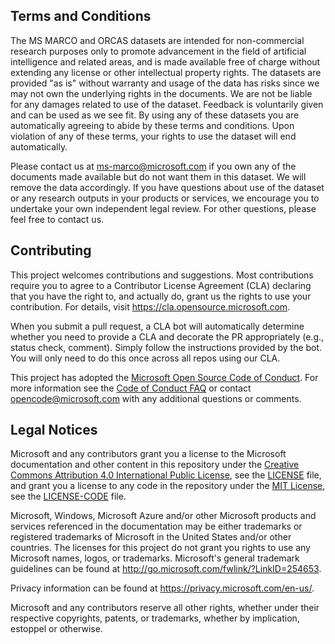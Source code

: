 
## Terms and Conditions

The MS MARCO and ORCAS datasets are intended for non-commercial research purposes only to promote advancement in the field of artificial intelligence and related areas, and is made available free of charge without extending any license or other intellectual property rights.
The datasets are provided "as is" without warranty and usage of the data has risks since we may not own the underlying rights in the documents.
We are not be liable for any damages related to use of the dataset.
Feedback is voluntarily given and can be used as we see fit.
By using any of these datasets you are automatically agreeing to abide by these terms and conditions.
Upon violation of any of these terms, your rights to use the dataset will end automatically.

Please contact us at ms-marco@microsoft.com if you own any of the documents made available but do not want them in this dataset.
We will remove the data accordingly.
If you have questions about use of the dataset or any research outputs in your products or services, we encourage you to undertake your own independent legal review.
For other questions, please feel free to contact us.

## Contributing

This project welcomes contributions and suggestions.  Most contributions require you to agree to a
Contributor License Agreement (CLA) declaring that you have the right to, and actually do, grant us
the rights to use your contribution. For details, visit https://cla.opensource.microsoft.com.

When you submit a pull request, a CLA bot will automatically determine whether you need to provide
a CLA and decorate the PR appropriately (e.g., status check, comment). Simply follow the instructions
provided by the bot. You will only need to do this once across all repos using our CLA.

This project has adopted the [Microsoft Open Source Code of Conduct](https://opensource.microsoft.com/codeofconduct/).
For more information see the [Code of Conduct FAQ](https://opensource.microsoft.com/codeofconduct/faq/) or
contact [opencode@microsoft.com](mailto:opencode@microsoft.com) with any additional questions or comments.

## Legal Notices

Microsoft and any contributors grant you a license to the Microsoft documentation and other content
in this repository under the [Creative Commons Attribution 4.0 International Public License](https://creativecommons.org/licenses/by/4.0/legalcode),
see the [LICENSE](LICENSE) file, and grant you a license to any code in the repository under the [MIT License](https://opensource.org/licenses/MIT), see the
[LICENSE-CODE](LICENSE-CODE) file.

Microsoft, Windows, Microsoft Azure and/or other Microsoft products and services referenced in the documentation
may be either trademarks or registered trademarks of Microsoft in the United States and/or other countries.
The licenses for this project do not grant you rights to use any Microsoft names, logos, or trademarks.
Microsoft's general trademark guidelines can be found at <http://go.microsoft.com/fwlink/?LinkID=254653>.

Privacy information can be found at <https://privacy.microsoft.com/en-us/>.

Microsoft and any contributors reserve all other rights, whether under their respective copyrights, patents,
or trademarks, whether by implication, estoppel or otherwise.
